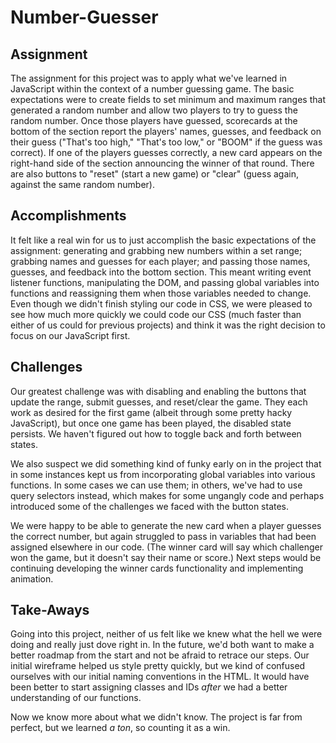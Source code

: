 # Number-Guesser


## Assignment

The assignment for this project was to apply what we've learned in JavaScript within the context of a number guessing game. The basic expectations were to create fields to set minimum and maximum ranges that generated a random number and allow two players to try to guess the random number. Once those players have guessed, scorecards at the bottom of the section report the players' names, guesses, and feedback on their guess ("That's too high," "That's too low," or "BOOM" if the guess was correct). If one of the players guesses correctly, a new card appears on the right-hand side of the section announcing the winner of that round. There are also buttons to "reset" (start a new game) or "clear" (guess again, against the same random number). 

## Accomplishments

It felt like a real win for us to just accomplish the basic expectations of the assignment: generating and grabbing new numbers within a set range; grabbing names and guesses for each player; and passing those names, guesses, and feedback into the bottom section. This meant writing event listener functions, manipulating the DOM, and passing global variables into functions and reassigning them when those variables needed to change. Even though we didn't finish styling our code in CSS, we were pleased to see how much more quickly we could code our CSS (much faster than either of us could for previous projects) and think it was the right decision to focus on our JavaScript first. 

## Challenges

Our greatest challenge was with disabling and enabling the buttons that update the range, submit guesses, and reset/clear the game. They each work as desired for the first game (albeit through some pretty hacky JavaScript), but once one game has been played, the disabled state persists. We haven't figured out how to toggle back and forth between states.

We also suspect we did something kind of funky early on in the project that in some instances kept us from incorporating global variables into various functions. In some cases we can use them; in others, we've had to use query selectors instead, which makes for some ungangly code and perhaps introduced some of the challenges we faced with the button states. 

We were happy to be able to generate the new card when a player guesses the correct number, but again struggled to pass in  variables that had been assigned elsewhere in our code. (The winner card will say which challenger won the game, but it doesn't say their name or score.) Next steps would be continuing developing the winner cards functionality and implementing animation.

## Take-Aways

Going into this project, neither of us felt like we knew what the hell we were doing and really just dove right in. In the future, we'd both want to make a better roadmap from the start and not be afraid to retrace our steps. Our initial wireframe helped us style pretty quickly, but we kind of confused ourselves with our initial naming conventions in the HTML. It would have been better to start assigning classes and IDs *after* we had a better understanding of our functions. 

Now we know more about what we didn't know. The project is far from perfect, but we learned *a ton*, so counting it as a win. 
